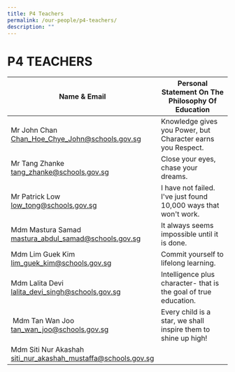 ```yaml
---
title: P4 Teachers
permalink: /our-people/p4-teachers/
description: ""
---
```

# **P4 TEACHERS**

| Name &amp; Email 	| Personal Statement On The Philosophy Of Education 	|
|---	|---	|
| Mr John Chan<br>[Chan_Hoe_Chye_John@schools.gov.sg](mailto:Chan_Hoe_Chye_John@schools.gov.sg) 	| Knowledge gives you Power, but Character earns you Respect. 	|
| Mr Tang Zhanke<br>[tang_zhanke@schools.gov.sg](mailto:tang_zhanke@schools.gov.sg) 	| Close your eyes, chase your dreams. 	|
| Mr Patrick Low<br>[low_tong@schools.gov.sg](mailto:low_tong@schools.gov.sg) 	| I have not failed. I've just found 10,000 ways that won't work. 	|
| Mdm Mastura Samad <br>[mastura_abdul_samad@schools.gov.sg](mailto:mastura_abdul_samad@schools.gov.sg) 	| It always seems impossible until it is done. 	|
| Mdm Lim Guek Kim<br>[lim_guek_kim@schools.gov.sg](mailto:lim_guek_kim@schools.gov.sg) 	|  Commit yourself to lifelong learning.   	|
| Mdm Lalita Devi <br>[lalita_devi_singh@schools.gov.sg](mailto:lalita_devi_singh@schools.gov.sg)   	|  Intelligence plus character- that is the goal of true education. 	|
| &nbsp;Mdm Tan Wan Joo<br>[tan_wan_joo@schools.gov.sg](mailto:tan_wan_joo@schools.gov.sg) 	|  Every child is a star, we shall inspire them to shine up high!|
| Mdm Siti Nur Akashah<br>[siti_nur_akashah_mustaffa@schools.gov.sg](mailto:siti_nur_akashah_mustaffa@schools.gov.sg) 	| |